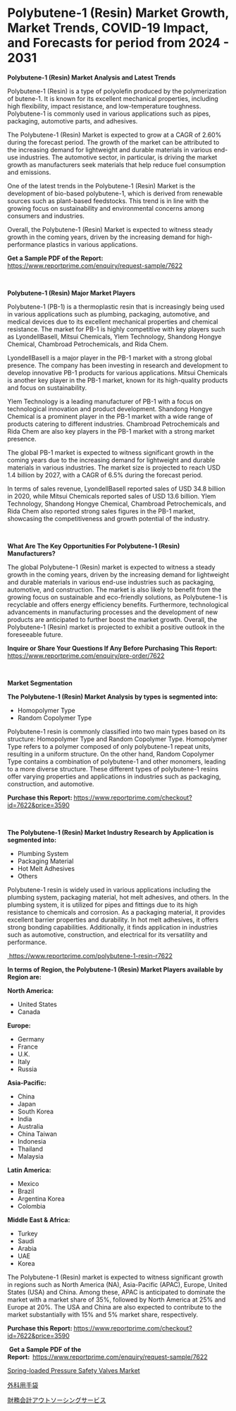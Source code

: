 <p><h1>Polybutene-1 (Resin) Market Growth, Market Trends, COVID-19 Impact, and Forecasts for period from 2024 - 2031</h1></p><p><strong>Polybutene-1 (Resin) Market Analysis and Latest Trends</strong></p>
<p><p>Polybutene-1 (Resin) is a type of polyolefin produced by the polymerization of butene-1. It is known for its excellent mechanical properties, including high flexibility, impact resistance, and low-temperature toughness. Polybutene-1 is commonly used in various applications such as pipes, packaging, automotive parts, and adhesives.</p><p>The Polybutene-1 (Resin) Market is expected to grow at a CAGR of 2.60% during the forecast period. The growth of the market can be attributed to the increasing demand for lightweight and durable materials in various end-use industries. The automotive sector, in particular, is driving the market growth as manufacturers seek materials that help reduce fuel consumption and emissions.</p><p>One of the latest trends in the Polybutene-1 (Resin) Market is the development of bio-based polybutene-1, which is derived from renewable sources such as plant-based feedstocks. This trend is in line with the growing focus on sustainability and environmental concerns among consumers and industries.</p><p>Overall, the Polybutene-1 (Resin) Market is expected to witness steady growth in the coming years, driven by the increasing demand for high-performance plastics in various applications.</p></p>
<p><strong>Get a Sample PDF of the Report:&nbsp;</strong> <a href="https://www.reportprime.com/enquiry/request-sample/7622">https://www.reportprime.com/enquiry/request-sample/7622</a></p>
<p>&nbsp;</p>
<p><strong>Polybutene-1 (Resin) Major Market Players</strong></p>
<p><p>Polybutene-1 (PB-1) is a thermoplastic resin that is increasingly being used in various applications such as plumbing, packaging, automotive, and medical devices due to its excellent mechanical properties and chemical resistance. The market for PB-1 is highly competitive with key players such as LyondellBasell, Mitsui Chemicals, Ylem Technology, Shandong Hongye Chemical, Chambroad Petrochemicals, and Rida Chem.</p><p>LyondellBasell is a major player in the PB-1 market with a strong global presence. The company has been investing in research and development to develop innovative PB-1 products for various applications. Mitsui Chemicals is another key player in the PB-1 market, known for its high-quality products and focus on sustainability.</p><p>Ylem Technology is a leading manufacturer of PB-1 with a focus on technological innovation and product development. Shandong Hongye Chemical is a prominent player in the PB-1 market with a wide range of products catering to different industries. Chambroad Petrochemicals and Rida Chem are also key players in the PB-1 market with a strong market presence.</p><p>The global PB-1 market is expected to witness significant growth in the coming years due to the increasing demand for lightweight and durable materials in various industries. The market size is projected to reach USD 1.4 billion by 2027, with a CAGR of 6.5% during the forecast period.</p><p>In terms of sales revenue, LyondellBasell reported sales of USD 34.8 billion in 2020, while Mitsui Chemicals reported sales of USD 13.6 billion. Ylem Technology, Shandong Hongye Chemical, Chambroad Petrochemicals, and Rida Chem also reported strong sales figures in the PB-1 market, showcasing the competitiveness and growth potential of the industry.</p></p>
<p>&nbsp;</p>
<p><strong>What Are The Key Opportunities For Polybutene-1 (Resin) Manufacturers?</strong></p>
<p><p>The global Polybutene-1 (Resin) market is expected to witness a steady growth in the coming years, driven by the increasing demand for lightweight and durable materials in various end-use industries such as packaging, automotive, and construction. The market is also likely to benefit from the growing focus on sustainable and eco-friendly solutions, as Polybutene-1 is recyclable and offers energy efficiency benefits. Furthermore, technological advancements in manufacturing processes and the development of new products are anticipated to further boost the market growth. Overall, the Polybutene-1 (Resin) market is projected to exhibit a positive outlook in the foreseeable future.</p></p>
<p><strong>Inquire or Share Your Questions If Any Before Purchasing This Report:</strong> <a href="https://www.reportprime.com/enquiry/pre-order/7622">https://www.reportprime.com/enquiry/pre-order/7622</a></p>
<p>&nbsp;</p>
<p><strong>Market Segmentation</strong></p>
<p><strong>The Polybutene-1 (Resin) Market Analysis by types is segmented into:</strong></p>
<p><ul><li>Homopolymer Type</li><li>Random Copolymer Type</li></ul></p>
<p><p>Polybutene-1 resin is commonly classified into two main types based on its structure: Homopolymer Type and Random Copolymer Type. Homopolymer Type refers to a polymer composed of only polybutene-1 repeat units, resulting in a uniform structure. On the other hand, Random Copolymer Type contains a combination of polybutene-1 and other monomers, leading to a more diverse structure. These different types of polybutene-1 resins offer varying properties and applications in industries such as packaging, construction, and automotive.</p></p>
<p><strong>Purchase this Report:&nbsp;</strong><a href="https://www.reportprime.com/checkout?id=7622&price=3590">https://www.reportprime.com/checkout?id=7622&price=3590</a></p>
<p>&nbsp;</p>
<p><strong>The Polybutene-1 (Resin) Market Industry Research by Application is segmented into:</strong></p>
<p><ul><li>Plumbing System</li><li>Packaging Material</li><li>Hot Melt Adhesives</li><li>Others</li></ul></p>
<p><p>Polybutene-1 resin is widely used in various applications including the plumbing system, packaging material, hot melt adhesives, and others. In the plumbing system, it is utilized for pipes and fittings due to its high resistance to chemicals and corrosion. As a packaging material, it provides excellent barrier properties and durability. In hot melt adhesives, it offers strong bonding capabilities. Additionally, it finds application in industries such as automotive, construction, and electrical for its versatility and performance.</p></p>
<p><a href="https://www.reportprime.com/polybutene-1-resin-r7622">&nbsp;https://www.reportprime.com/polybutene-1-resin-r7622</a></p>
<p><strong>In terms of Region, the Polybutene-1 (Resin) Market Players available by Region are:</strong></p>
<p>
    <p> <strong> North America: </strong>
        <ul>
            <li>United States</li>
            <li>Canada</li>
        </ul>
        </p> 
    <p> <strong> Europe: </strong>
        <ul>
            <li>Germany</li>
            <li>France</li>
            <li>U.K.</li>
            <li>Italy</li>
            <li>Russia</li>
        </ul>
        </p> 
    <p> <strong> Asia-Pacific: </strong>
        <ul>
            <li>China</li>
            <li>Japan</li>
            <li>South Korea</li>
            <li>India</li>
            <li>Australia</li>
            <li>China Taiwan</li>
            <li>Indonesia</li>
            <li>Thailand</li>
            <li>Malaysia</li>
        </ul>
        </p> 
    <p> <strong> Latin America: </strong>
        <ul>
            <li>Mexico</li>
            <li>Brazil</li>
            <li>Argentina Korea</li>
            <li>Colombia</li>
        </ul>
        </p> 
    <p> <strong> Middle East & Africa: </strong>
        <ul>
            <li>Turkey</li>
            <li>Saudi</li>
            <li>Arabia</li>
            <li>UAE</li>
            <li>Korea</li>
        </ul>
    </p>
    </p>
<p><p>The Polybutene-1 (Resin) market is expected to witness significant growth in regions such as North America (NA), Asia-Pacific (APAC), Europe, United States (USA) and China. Among these, APAC is anticipated to dominate the market with a market share of 35%, followed by North America at 25% and Europe at 20%. The USA and China are also expected to contribute to the market substantially with 15% and 5% market share, respectively.</p></p>
<p><strong>Purchase this Report: </strong><a href="https://www.reportprime.com/checkout?id=7622&price=3590">https://www.reportprime.com/checkout?id=7622&price=3590</a></p>
<p>&nbsp;<strong>Get a Sample PDF of the Report:&nbsp;&nbsp;</strong><a href="https://www.reportprime.com/enquiry/request-sample/7622">https://www.reportprime.com/enquiry/request-sample/7622</a></p>
<p><strong></strong></p>
<p><p><a href="https://github.com/PeterParrish5/Market-Research-Report-List-4/blob/main/spring-loaded-pressure-safety-valves-market.md">Spring-loaded Pressure Safety Valves Market</a></p><p><a href="https://medium.com/@freedayundt2023/%E6%89%8B%E8%A1%93%E7%94%A8%E6%89%8B%E8%A2%8B%E5%B8%82%E5%A0%B4%E8%AA%BF%E6%9F%BB%E3%83%AC%E3%83%9D%E3%83%BC%E3%83%88-%E3%81%9D%E3%81%AE%E6%AD%B4%E5%8F%B2%E3%81%A82024%E5%B9%B4%E3%81%8B%E3%82%892031%E5%B9%B4%E3%81%BE%E3%81%A7%E3%81%AE%E4%BA%88%E6%B8%AC-f30f81ae7ad0">外科用手袋</a></p><p><a href="https://medium.com/@fosterfahey38/%E3%83%95%E3%82%A1%E3%82%A4%E3%83%8A%E3%83%B3%E3%82%B9%E3%81%8A%E3%82%88%E3%81%B3%E4%BC%9A%E8%A8%88%E3%81%AE%E5%A4%96%E9%83%A8%E5%A7%94%E8%A8%97%E3%82%B5%E3%83%BC%E3%83%93%E3%82%B9%E5%B8%82%E5%A0%B4%E3%81%AE%E3%82%B7%E3%82%A7%E3%82%A2%E3%81%AE%E9%80%B2%E5%8C%96%E3%81%A8%E5%B8%82%E5%A0%B4%E6%88%90%E9%95%B7%E3%83%88%E3%83%AC%E3%83%B3%E3%83%89-2024%E5%B9%B4%E3%81%8B%E3%82%892031%E5%B9%B4%E3%81%BE%E3%81%A7-7d2ff28f4732">財務会計アウトソーシングサービス</a></p></p>